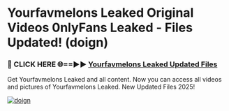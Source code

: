 # Yourfavmelons Leaked Original Videos 0nlyFans Leaked - Files Updated! (doign)

<h3>🔴 CLICK HERE 🌐==►► <a href="https://tinyurl.com/2m67pmp6" rel="nofollow">Yourfavmelons Leaked Updated Files</a></h3>

Get Yourfavmelons Leaked and all content. Now you can access all videos and pictures of Yourfavmelons Leaked. New Updated Files 2025!

[![doign](https://i.imgur.com/H4QAA4z.gif)](https://tinyurl.com/2m67pmp6)